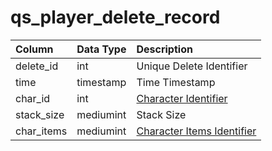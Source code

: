 # qs\_player\_delete\_record

| Column | Data Type | Description |
| :--- | :--- | :--- |
| delete\_id | int | Unique Delete Identifier |
| time | timestamp | Time Timestamp |
| char\_id | int | [Character Identifier](https://github.com/EQEmu/docs-db-schema/tree/774e95edd473c84dafd6fe13b9b699f6b84a7ce8/docs/schema/categories/query_server/character_data.md) |
| stack\_size | mediumint | Stack Size |
| char\_items | mediumint | [Character Items Identifier](https://github.com/EQEmu/docs-db-schema/tree/774e95edd473c84dafd6fe13b9b699f6b84a7ce8/docs/schema/categories/query_server/items.md) |

